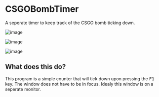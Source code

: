 # CSGOBombTimer
A seperate timer to keep track of the CSGO bomb ticking down.

![image](https://user-images.githubusercontent.com/36928284/188996298-a1b69d2f-207e-4b16-806f-7f6216213030.png)

![image](https://user-images.githubusercontent.com/36928284/188996343-c1fd8128-9480-451b-9a35-68e796eb73f0.png)

![image](https://user-images.githubusercontent.com/36928284/188996353-392d0a03-8985-4cb9-a95d-157d6a25011b.png)

## What does this do?

This program is a simple counter that will tick down upon pressing the <kbd>F1</kbd> key. The window does not have to be in focus. Idealy this window is on a seperate monitor.
